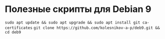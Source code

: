 # Полезные скрипты для Debian 9

```sudo apt update && sudo apt upgrade && sudo apt install git ca-certificates```
```git clone https://github.com/kolesnikov-a-p/deb9.git && cd deb9```

